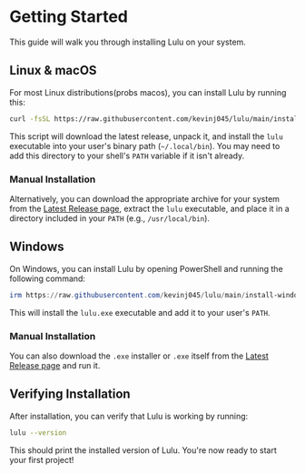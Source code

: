 # Getting Started

This guide will walk you through installing Lulu on your system.

## Linux & macOS

For most Linux distributions(probs macos), you can install Lulu by running this:

```bash
curl -fsSL https://raw.githubusercontent.com/kevinj045/lulu/main/install-linux.sh | bash
```

This script will download the latest release, unpack it, and install the `lulu` executable into your user's binary path (`~/.local/bin`). You may need to add this directory to your shell's `PATH` variable if it isn't already.

### Manual Installation

Alternatively, you can download the appropriate archive for your system from the [Latest Release page](https://github.com/kevinJ045/lulu/releases/latest), extract the `lulu` executable, and place it in a directory included in your `PATH` (e.g., `/usr/local/bin`).

## Windows

On Windows, you can install Lulu by opening PowerShell and running the following command:

```powershell
irm https://raw.githubusercontent.com/kevinj045/lulu/main/install-windows.ps1 | iex
```

This will install the `lulu.exe` executable and add it to your user's `PATH`.

### Manual Installation

You can also download the `.exe` installer or `.exe` itself from the [Latest Release page](https://github.com/kevinJ045/lulu/releases/latest) and run it.

## Verifying Installation

After installation, you can verify that Lulu is working by running:

```bash
lulu --version
```

This should print the installed version of Lulu. You're now ready to start your first project!
